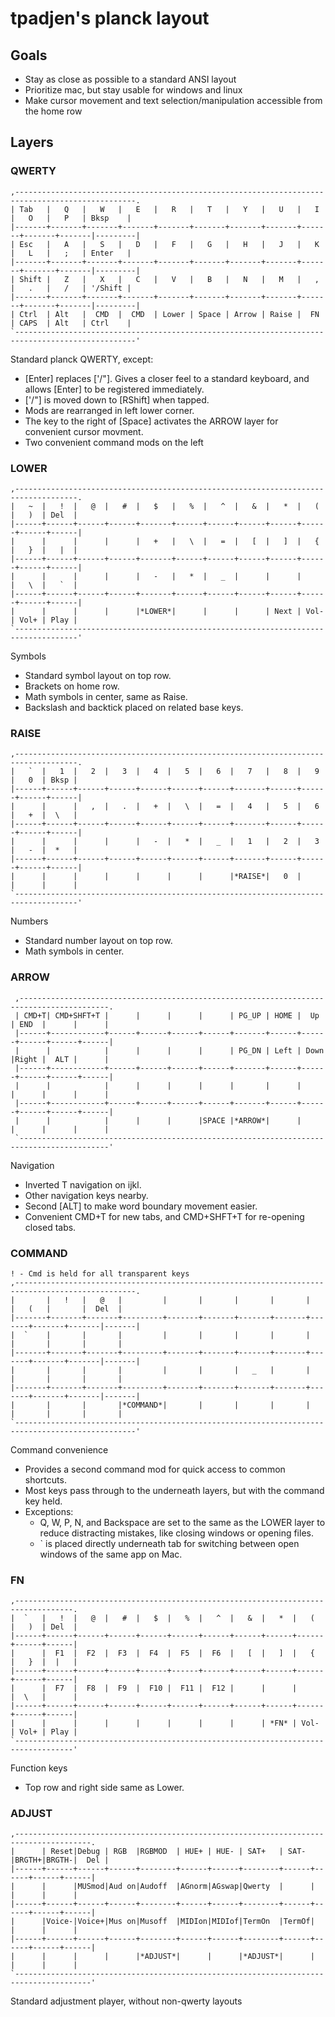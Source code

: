 # tpadjen's planck layout

## Goals
  * Stay as close as possible to a standard ANSI layout
  * Prioritize mac, but stay usable for windows and linux
  * Make cursor movement and text selection/manipulation accessible from the home row

## Layers

### QWERTY
```
,-------------------------------------------------------------------------------------------------.
| Tab   |   Q   |   W   |   E   |   R   |   T   |   Y   |   U   |   I   |   O   |   P   | Bksp    |
|-------+-------+-------+-------+-------+-------+-------+-------+-------+-------+-------|---------|
| Esc   |   A   |   S   |   D   |   F   |   G   |   H   |   J   |   K   |   L   |   ;   | Enter   |
|-------+-------+-------+-------+-------+-------+-------+-------+-------+-------+-------|---------|
| Shift |   Z   |   X   |   C   |   V   |   B   |   N   |   M   |   ,   |   .   |   /   | '/Shift |
|-------+-------+-------+-------+-------+-------+-------+-------+-------+-------+-------|---------|
| Ctrl  | Alt   |  CMD  |  CMD  | Lower | Space | Arrow | Raise |  FN   | CAPS  | Alt   | Ctrl    |
`-------------------------------------------------------------------------------------------------'
```

Standard planck QWERTY, except:

  * [Enter] replaces ['/"]. Gives a closer feel to a standard keyboard, and allows [Enter] to be registered immediately.
  * ['/"] is moved down to [RShift] when tapped.
  * Mods are rearranged in left lower corner.
  * The key to the right of [Space] activates the ARROW layer for convenient cursor movment.
  * Two convenient command mods on the left

### LOWER
```
,------------------------------------------------------------------------------------.
|   ~  |   !  |   @  |   #  |   $   |   %  |   ^  |   &  |   *  |   (  |   )  | Del  |
|------+------+------+------+-------+------+------+------+------+------+------+------|
|      |      |      |      |   +   |   \  |   =  |   [  |   ]  |   {  |   }  |   |  |
|------+------+------+------+-------+------+------+------+------+------+------+------|
|      |      |      |      |   -   |   *  |   _  |      |      |      |   \  |   `  |
|------+------+------+------+-------+------+------+------+------+------+------+------|
|      |      |      |      |*LOWER*|      |      |      | Next | Vol- | Vol+ | Play |
`------------------------------------------------------------------------------------'
```

Symbols

  * Standard symbol layout on top row.
  * Brackets on home row.
  * Math symbols in center, same as Raise.
  * Backslash and backtick placed on related base keys.

### RAISE
```
,------------------------------------------------------------------------------------.
|   `  |   1  |   2  |   3  |   4  |   5  |   6  |   7   |   8  |   9  |   0  | Bksp |
|------+------+------+------+------+------+------+-------+------+------+------+------|
|      |      |   ,  |   .  |   +  |   \  |   =  |   4   |   5  |   6  |   +  |  \   |
|------+------+------+------+------+------+------+-------+------+------+------+------|
|      |      |      |      |   -  |   *  |   _  |   1   |   2  |   3  |   -  |  *   |
|------+------+------+------+------+------+------+-------+------+------+------+------|
|      |      |      |      |      |      |      |*RAISE*|   0  |      |      |      |
`------------------------------------------------------------------------------------'
```

Numbers

  * Standard number layout on top row.
  * Math symbols in center.


### ARROW
```
 ,------------------------------------------------------------------------------------------.
 | CMD+T| CMD+SHFT+T |      |      |      |      | PG_UP | HOME |  Up  | END  |      |      |
 |------+------------+------+------+------+------+-------+------+------+------+------+------|
 |      |            |      |      |      |      | PG_DN | Left | Down |Right |  ALT |      |
 |------+------------+------+------+------+------+-------+------+------+------+------+------|
 |      |            |      |      |      |      |       |      |      |      |      |      |
 |------+------------+------+------+------+------+-------+------+------+------+------+------|
 |      |            |      |      |      |SPACE |*ARROW*|      |      |      |      |      |
 `------------------------------------------------------------------------------------------'
```

Navigation

  * Inverted T navigation on ijkl.
  * Other navigation keys nearby.
  * Second [ALT] to make word boundary movement easier.
  * Convenient CMD+T for new tabs, and CMD+SHFT+T for re-opening closed tabs.

### COMMAND
```
! - Cmd is held for all transparent keys
,-------------------------------------------------------------------------------------------------.
|       |   !   |   @   |         |       |       |       |       |       |   (   |       |  Del  |
|-------+-------+-------+---------+-------+-------+-------+-------+-------+-------+-------|-------|
|  `    |       |       |         |       |       |       |       |       |       |       |       |
|-------+-------+-------+---------+-------+-------+-------+-------+-------+-------+-------|-------|
|       |       |       |         |       |       |   _   |       |       |       |       |       |
|-------+-------+-------+---------+-------+-------+-------+-------+-------+-------+-------|-------|
|       |       |       |*COMMAND*|       |       |       |       |       |       |       |       |
`-------------------------------------------------------------------------------------------------'
```

Command convenience

  * Provides a second command mod for quick access to common shortcuts.
  * Most keys pass through to the underneath layers, but with the command key held.
  * Exceptions:
    * Q, W, P, N, and Backspace are set to the same as the LOWER layer to reduce distracting mistakes, like closing windows or opening files.
    * ` is placed directly underneath tab for switching between open windows of the same app on Mac.

### FN
```
,-----------------------------------------------------------------------------------.
|  `   |   !  |   @  |   #  |   $  |   %  |   ^  |   &  |   *  |   (  |   )  | Del  |
|------+------+------+------+------+------+------+------+------+------+------+------|
|      |  F1  |  F2  |  F3  |  F4  |  F5  |  F6  |   [  |   ]  |   {  |   }  |  |   |
|------+------+------+------+------+------+------+------+------+------+------+------|
|      |  F7  |  F8  |  F9  |  F10 |  F11 |  F12 |      |      |      |  \   |      |
|------+------+------+------+------+------+------+------+------+------+------+------|
|      |      |      |      |      |      |      |      | *FN* | Vol- | Vol+ | Play |
`-----------------------------------------------------------------------------------'
```

Function keys

  * Top row and right side same as Lower.


### ADJUST
```
,---------------------------------------------------------------------------------------.
|      | Reset|Debug | RGB  |RGBMOD  | HUE+ | HUE- | SAT+   | SAT- |BRGTH+|BRGTH-|  Del |
|------+------+------+------+--------+------+------+--------+------+------+------+------|
|      |      |MUSmod|Aud on|Audoff  |AGnorm|AGswap|Qwerty  |      |      |      |      |
|------+------+------+------+--------+------+------+--------+------+------+------+------|
|      |Voice-|Voice+|Mus on|Musoff  |MIDIon|MIDIof|TermOn  |TermOf|      |      |      |
|------+------+------+------+--------+------+------+--------+------+------+------+------|
|      |      |      |      |*ADJUST*|      |      |*ADJUST*|      |      |      |      |
`---------------------------------------------------------------------------------------'
```

Standard adjustment player, without non-qwerty layouts